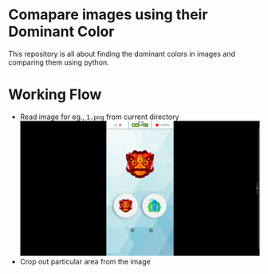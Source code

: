 # Comapare images using their Dominant Color
This repository is all about finding the dominant colors in images and comparing them using python.
# Working Flow
 - Read image for eg., `1.png` from current directory
 ![Original Image](Assets/original_screenshot.png)
  - Crop out particular area from the image
